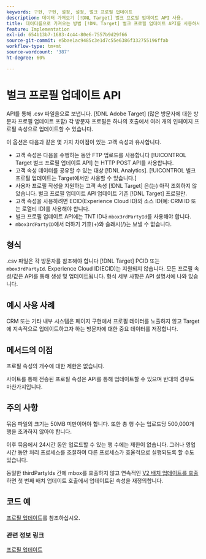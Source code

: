 ```yaml
---
keywords: 구현, 구현, 설정, 설정, 벌크 프로필 업데이트
description: 데이터 가져오기 [!DNL Target] 벌크 프로필 업데이트 API 사용.
title: 데이터를으로 가져오는 방법 [!DNL Target] 벌크 프로필 업데이트 API를 사용하시겠습니까?
feature: Implementation
exl-id: 654b13b7-1683-4c44-80e6-7557b9d29f66
source-git-commit: e5bae1ac9485c3e1d7c55e6386f332755196ffab
workflow-type: tm+mt
source-wordcount: '387'
ht-degree: 60%

---
```


# 벌크 프로필 업데이트 API

API를 통해 .csv 파일을으로 보냅니다. [!DNL Adobe Target] (많은 방문자에 대한 방문자 프로필 업데이트 포함) 각 방문자 프로필은 하나의 호출에서 여러 개의 인페이지 프로필 속성으로 업데이트할 수 있습니다.

이 옵션은 다음과 같은 몇 가지 차이점이 있는 고객 속성과 유사합니다.

* 고객 속성은 다음을 수행하는 동안 FTP 업로드를 사용합니다 [!UICONTROL Target 벌크 프로필 업데이트 API] 는 HTTP POST API를 사용합니다.
* 고객 속성 데이터를 공유할 수 있는 대상 [!DNL Analytics]. [!UICONTROL 벌크 프로필 업데이트는 Target에서만 사용할 수 있습니다.]
* 사용자 프로필 작성을 지원하는 고객 속성 [!DNL Target] 은(는) 아직 조회하지 않았습니다. 벌크 프로필 업데이트 API 업데이트 기존 [!DNL Target] 프로필만.
* 고객 속성을 사용하려면 ECID(Experience Cloud ID)와 소스 ID(예: CRM ID 또는 로열티 ID)를 사용해야 합니다.
* 벌크 프로필 업데이트 API에는 TNT ID나 `mbox3rdPartyId`를 사용해야 합니다.
* `mbox3rdPartyID`에서 더하기 기호(+)와 슬래시(/)는 보낼 수 없습니다.

## 형식

.csv 파일은 각 방문자를 참조해야 합니다 [!DNL Target] PCID 또는 `mbox3rdPartyId`. Experience Cloud ID(ECID)는 지원되지 않습니다. 모든 프로필 속성/값은 API를 통해 생성 및 업데이트됩니다. 형식 세부 사항은 API 설명서에 나와 있습니다.

## 예시 사용 사례

CRM 또는 기타 내부 시스템은 페이지 구현에서 프로필 데이터를 노출하지 않고 Target에 지속적으로 업데이트하고자 하는 방문자에 대한 중요 데이터를 저장합니다.

## 메서드의 이점

프로필 속성의 개수에 대한 제한은 없습니다.

사이트를 통해 전송된 프로필 속성은 API를 통해 업데이트할 수 있으며 반대의 경우도 마찬가지입니다.

## 주의 사항

묶음 파일의 크기는 50MB 미만이어야 합니다. 또한 총 행 수는 업로드당 500,000개 행을 초과하지 않아야 합니다.

이후 묶음에서 24시간 동안 업로드할 수 있는 행 수에는 제한이 없습니다. 그러나 영업 시간 동안 처리 프로세스를 조절하여 다른 프로세스가 효율적으로 실행되도록 할 수도 있습니다.

동일한 thirdPartyIds 간에 mbox를 호출하지 않고 연속적인 [V2 배치 업데이트를 호출](https://developers.adobetarget.com/api/#updating-profiles)하면 첫 번째 배치 업데이트 호출에서 업데이트된 속성을 재정의합니다.

## 코드 예

[프로필 업데이트](https://developers.adobetarget.com/api/#updating-profiles)를 참조하십시오.

### 관련 정보 링크

[프로필 업데이트](https://developers.adobetarget.com/api/#updating-profiles)
